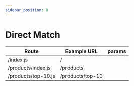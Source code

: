 ```yaml
---
sidebar_position: 0
---
```


# Direct Match

| Route              | Example URL      | params |
|--------------------|------------------|------|
| /index.js          | /                |        |
| /products/index.js | /products        ||
| /products/top-10.js | /products/top-10 |              |
